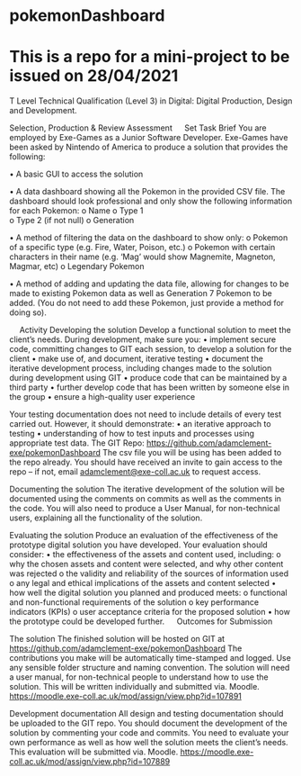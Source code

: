 # pokemonDashboard

# This is a repo for a mini-project to be issued on 28/04/2021

T Level Technical Qualification (Level 3) in Digital: Digital Production, Design and Development.

Selection, Production & Review Assessment
 
Set Task Brief
You are employed by Exe-Games as a Junior Software Developer.
Exe-Games have been asked by Nintendo of America to produce a solution that provides the following:

•	A basic GUI to access the solution

•	A data dashboard showing all the Pokemon in the provided CSV file.  The dashboard should look professional and only show the following information for each Pokemon:
o	Name
o	Type 1	
o	Type 2 (if not null)
o	Generation

•	A method of filtering the data on the dashboard to show only:
o	Pokemon of a specific type (e.g. Fire, Water, Poison, etc.)
o	Pokemon with certain characters in their name (e.g. ‘Mag’ would show Magnemite, Magneton, Magmar, etc)
o	Legendary Pokemon

•	A method of adding and updating the data file, allowing for changes to be made to existing Pokemon data as well as Generation 7 Pokemon to be added. (You do not need to add these Pokemon, just provide a method for doing so).


 
Activity
Developing the solution
Develop a functional solution to meet the client’s needs.
During development, make sure you:
•	implement secure code, committing changes to GIT each session, to develop a solution for the client
•	make use of, and document, iterative testing
•	document the iterative development process, including changes made to the solution during development using GIT
•	produce code that can be maintained by a third party 
•	further develop code that has been written by someone else in the group
•	ensure a high-quality user experience

Your testing documentation does not need to include details of every test carried out.
However, it should demonstrate:
•	an iterative approach to testing
•	understanding of how to test inputs and processes using appropriate test data. 
The GIT Repo:
https://github.com/adamclement-exe/pokemonDashboard
The csv file you will be using has been added to the repo already.
You should have received an invite to gain access to the repo – if not, email adamclement@exe-coll.ac.uk to request access.

Documenting the solution
The iterative development of the solution will be documented using the comments on commits as well as the comments in the code.  You will also need to produce a User Manual, for non-technical users, explaining all the functionality of the solution.  


Evaluating the solution
Produce an evaluation of the effectiveness of the prototype digital solution you have developed.
Your evaluation should consider:
•	the effectiveness of the assets and content used, including:
o	why the chosen assets and content were selected, and why other content was rejected
o	the validity and reliability of the sources of information used
o	any legal and ethical implications of the assets and content selected
•	how well the digital solution you planned and produced meets:
o	functional and non-functional requirements of the solution
o	key performance indicators (KPIs)
o	user acceptance criteria for the proposed solution
•	how the prototype could be developed further.
 
Outcomes for Submission

The solution
The finished solution will be hosted on GIT at https://github.com/adamclement-exe/pokemonDashboard
The contributions you make will be automatically time-stamped and logged.
Use any sensible folder structure and naming convention.
The solution will need a user manual, for non-technical people to understand how to use the solution.  This will be written individually and submitted via. Moodle. https://moodle.exe-coll.ac.uk/mod/assign/view.php?id=107891


Development documentation
All design and testing documentation should be uploaded to the GIT repo.
You should document the development of the solution by commenting your code and commits.
You need to evaluate your own performance as well as how well the solution meets the client’s needs.  This evaluation will be submitted via. Moodle. https://moodle.exe-coll.ac.uk/mod/assign/view.php?id=107889




 
